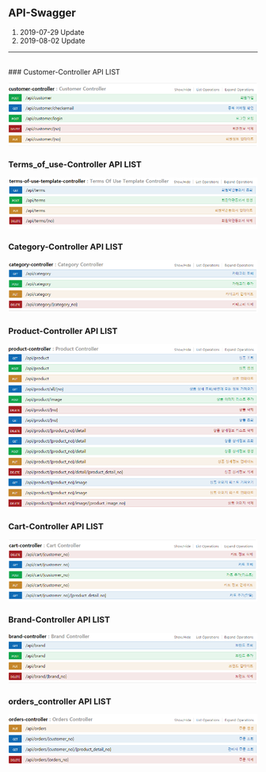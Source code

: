 API-Swagger 
---
1. 2019-07-29 Update
2. 2019-08-02 Update
---
<br/>
### Customer-Controller API LIST
   
![customer-controller API LIST](https://github.com/MaximSungmo/cafe24_shoppingmall_project/blob/master/API_Swagger/customer-controller.PNG)
<br/>

### Terms_of_use-Controller API LIST  
![Terms_of_use-Controller API LIST](https://github.com/MaximSungmo/cafe24_shoppingmall_project/blob/master/API_Swagger/terms_of_use-controller.PNG)
<br/>

### Category-Controller API LIST  
![Category-Controller API LIST](https://github.com/MaximSungmo/cafe24_shoppingmall_project/blob/master/API_Swagger/category-controller.PNG)
<br/>

### Product-Controller API LIST  
![Product-Controller API LIST](https://github.com/MaximSungmo/cafe24_shoppingmall_project/blob/master/API_Swagger/product-controller.PNG)
<br/>

### Cart-Controller API LIST  
![Cart-Controller API LIST](https://github.com/MaximSungmo/cafe24_shoppingmall_project/blob/master/API_Swagger/cart-controller.PNG)
<br/>

### Brand-Controller API LIST  
![Brand-Controller API LIST](https://github.com/MaximSungmo/cafe24_shoppingmall_project/blob/master/API_Swagger/brand-controller.PNG)
<br/> 

### orders_controller API LIST  
![orders_controller API LIST](https://github.com/MaximSungmo/cafe24_shoppingmall_project/blob/master/API_Swagger/orders_controller.PNG)
<br/> 
